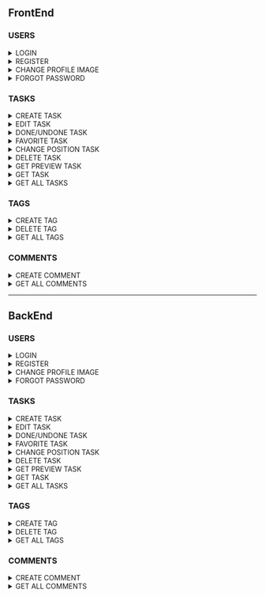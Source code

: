 ## FrontEnd


### USERS
<details>
<summary>LOGIN</summary>

## Request

**Endpoint:** `POST` http://localhost:8086/todo/users/login

**Body:**

```json
{
	"username": "STRING",
	"password": "STRING"
}
```
</details>
<details>
<summary>REGISTER</summary>

## Request

**Endpoint:** `POST` http://localhost:8086/todo/users/register

**Body:**

```json
{
    "email": "STRING",
    "profileImage": "to be discussed",
    "firstName": "STRING",
    "lastName": "STRING",
    "username": "STRING",
    "password": "STRING"
}
```
</details>
<details>
<summary>CHANGE PROFILE IMAGE</summary>

## Request

**Endpoint:** `PACH` http://localhost:8086/todo/users/profile_image

**Body:**

```json
{
    "profileImage": "To be discussed"
}
```
</details>
<details>
<summary>FORGOT PASSWORD</summary>

## Request

**Endpoint:** `PACH` http://localhost:8086/todo/users/forgot_password

**Body:**

```json
{
    "new_password": "STRING"
}
```
</details>



### TASKS
<details>
<summary>CREATE TASK</summary>

## Request

**Endpoint:** `POST` http://localhost:8086/todo/tasks/create-task

**Body:**

```json
{
    "title": "String",
    "description": "String",
    "endDate": "String",
    "favorite": "Boolean",      // False by DEFAULT if you don't have a favorite option on creation
    "isDone": "Boolean",        // False by DEFAULT
    "position": "Integer",
    "parentId": "Integer",      // Null if dont have parent
    "tags": "[tagId, tagId]"
    "userId": "Integer"
}
```
</details>
<details>
<summary>EDIT TASK</summary>

## Request

**Endpoint:** `PACH` http://localhost:8086/todo/tasks/edit-task/{taskId}

**Body:**

```json
{
    "title": "String",
    "description": "String",
    "endDate": "String"
}
```
</details>
<details>
<summary>DONE/UNDONE TASK</summary>

## Request

**Endpoint:** `PACH` http://localhost:8086/todo/tasks/done-state/{taskId}

**Body:**

```json
{
    "isDone": "Boolean"
}
```
</details>
<details>
<summary>FAVORITE TASK</summary>

## Request

**Endpoint:** `PACH` http://localhost:8086/todo/tasks/favorite-state/{taskId}

**Body:**

```json
{
    "favorite": "Boolean"
}
```
</details>
<details>
<summary>CHANGE POSITION TASK</summary>

## Request

**Endpoint:** `PACH` http://localhost:8086/todo/tasks/change-position/{taskId}

**Body:**

```json
{
    "parentId": "Integer",
    "position": "Integer"
}
```
</details>
<details>
<summary>DELETE TASK</summary>

## Request

**Endpoint:** `PACH` http://localhost:8086/todo/tasks/delete/{taskId}

**Body:**

```json
{

}
```
</details>
<details>
<summary>GET PREVIEW TASK</summary>

## Request

**Endpoint:** `GET` http://localhost:8086/todo/tasks/preview/{taskId}

**Body:**

```json
{

}
```
</details>
<details>
<summary>GET TASK</summary>

## Request

**Endpoint:** `GET` http://localhost:8086/todo/tasks/{taskId}

**Body:**

```json
{

}
```
</details>
<details>
<summary>GET ALL TASKS</summary>

## Request

**Endpoint:** `GET` http://localhost:8086/todo/tasks/{userId}

**Body:**

```json
{

}
```
</details>



### TAGS
<details>
<summary>CREATE TAG</summary>

## Request

**Endpoint:** `POST` http://localhost:8086/todo/tags/create-tag

**Body:**

```json
{
    "name": "String",
    "color": "String",
    "userId": "Integer"
}
```
</details>
<details>
<summary>DELETE TAG</summary>

## Request

**Endpoint:** `DELETE` http://localhost:8086/todo/tags/{tagId}/{userId}

**Body:**

```json
{
    
}
```
</details>
<details>
<summary>GET ALL TAGS</summary>

## Request

**Endpoint:** `GET` http://localhost:8086/todo/tags/{userId}

**Body:**

```json
{
    
}
```
</details>



### COMMENTS
<details>
<summary>CREATE COMMENT</summary>

## Request

**Endpoint:** `POST` http://localhost:8086/todo/comments/create-comment

**Body:**

```json
{
    "description": "String",
    "taskId": "Integer"
}
```
</details>
<details>
<summary>GET ALL COMMENTS</summary>

## Request

**Endpoint:** `GET` http://localhost:8086/todo/comments/{taskId}

**Body:**

```json
{
    
}
```
</details>

--------

## BackEnd


### USERS
<details>
<summary>LOGIN</summary>

## Request

**Endpoint:** `POST` http://localhost:8086/todo/users/login

**Body:**

```json
{
    "userId": "number",
    "profileImage": "To be discussed",
    "firstName": "string",
    "lastName": "string",
    "username": "string",
    "email": "string",
    "tasksPreviewsURL": "string"
}
```
</details>
<details>
<summary>REGISTER</summary>

## Request

**Endpoint:** `POST` http://localhost:8086/todo/users/register

**Body:**

```json
{
    "userId": "number",
    "profileImage": null,
    "firstName": "string",
    "lastName": "string",
    "username": "string",
    "email": "string",
    "tasksPreviewsURL": "string"
}
```
</details>
<details>
<summary>CHANGE PROFILE IMAGE</summary>

## Request

**Endpoint:** `PACH` http://localhost:8086/todo/users/profile_image

**Body:**

```json
{
    "profileImage": "To be discussed"
}
```
</details>
<details>
<summary>FORGOT PASSWORD</summary>

## Request

**Endpoint:** `PACH` http://localhost:8086/todo/users/forgot_password

**Body:**

```json
{
    "userId": "number",
    "profileImage": "To be discussed",
    "firstName": "string",
    "lastName": "string",
    "username": "string",
    "email": "string",
    "tasksPreviewsURL": "string"
}
```
</details>



### TASKS
<details>
<summary>CREATE TASK</summary>

## Request

**Endpoint:** `POST` http://localhost:8086/todo/tasks/create-task

**Body:**

```json
{
    "taskId": "Integer",
    "title": "String",
    "isDone": "Boolean",
    "date": "String",
    "expired": "Boolean",
    "isFavorite": "Boolean",
    "position": "Integer",
    "ParentId": "Integer",
    "tagsURL": "String URL",
    "fullTaskURL": "String URL"
}
```
</details>
<details>
<summary>EDIT TASK</summary>

## Request

**Endpoint:** `PACH` http://localhost:8086/todo/tasks/edit-task/{taskId}

**Body:**

```json
{
    "taskId": "Integer",
    "title": "String",
    "description": "String",
    "isDone": "Boolean",
    "date": "String",
    "expired": "Boolean",
    "isFavorite": "Boolean",
    "position": "Integer",
    "ParentId": "Integer",
    "tagsURL": "String URL"
}
```
</details>
<details>
<summary>DONE/UNDONE TASK</summary>

## Request

**Endpoint:** `PACH` http://localhost:8086/todo/tasks/done-state/{taskId}

**Body:**

```json
{
    // To be discussed
}
```
</details>
<details>
<summary>FAVORITE TASK</summary>

## Request

**Endpoint:** `PACH` http://localhost:8086/todo/tasks/favorite-state/{taskId}

**Body:**

```json
{
    // To be discussed
}
```
</details>
<details>
<summary>CHANGE POSITION TASK</summary>

## Request

**Endpoint:** `PACH` http://localhost:8086/todo/tasks/change-position/{taskId}

**Body:**

```json
{
    // To be discussed
}
```
</details>
<details>
<summary>DELETE TASK</summary>

## Request

**Endpoint:** `PACH` http://localhost:8086/todo/tasks/delete/{taskId}

**Body:**

```json
{
    // To be discussed
}
```
</details>
<details>
<summary>GET PREVIEW TASK</summary>

## Request

**Endpoint:** `GET` http://localhost:8086/todo/tasks/preview/{taskId}

**Body:**

```json
{
    "taskId": "Integer",
    "title": "String",
    "isDone": "Boolean",
    "date": "String",
    "expired": "Boolean",
    "isFavorite": "Boolean",
    "position": "Integer",
    "ParentId": "Integer",
    "tagsURL": "String URL",
    "fullTaskURL": "String URL"
}
```
</details>
<details>
<summary>GET TASK</summary>

## Request

**Endpoint:** `GET` http://localhost:8086/todo/tasks/{taskId}

**Body:**

```json
{
    "taskId": "Integer",
    "title": "String",
    "description": "String",
    "isDone": "Boolean",
    "date": "String",
    "expired": "Boolean",
    "isFavorite": "Boolean",
    "position": "Integer",
    "ParentId": "Integer",
    "tagsURL": "String URL"
}
```
</details>
<details>
<summary>GET ALL TASKS</summary>

## Request

**Endpoint:** `GET` http://localhost:8086/todo/tasks/{userId}

**Body:**

```json
[{
    "taskId": "Integer",
    "title": "String",
    "isDone": "Boolean",
    "date": "String",
    "expired": "Boolean",
    "isFavorite": "Boolean",
    "position": "Integer",
    "ParentId": "Integer",
    "tagsURL": "String URL",
    "fullTaskURL": "String URL"
},
{
    "taskId": "Integer",
    "title": "String",
    "isDone": "Boolean",
    "date": "String",
    "expired": "Boolean",
    "isFavorite": "Boolean",
    "position": "Integer",
    "ParentId": "Integer",
    "tagsURL": "String URL",
    "fullTaskURL": "String URL"
}
]
```
</details>



### TAGS
<details>
<summary>CREATE TAG</summary>

## Request

**Endpoint:** `POST` http://localhost:8086/todo/tags/create-tag

**Body:**

```json
{
    "tagId": "Integer",
    "name": "String",
    "color": "String"
}
```
</details>
<details>
<summary>DELETE TAG</summary>

## Request

**Endpoint:** `DELETE` http://localhost:8086/todo/tags/{tagId}/{userId}

**Body:**

```json
{
    // To be discussed
}
```
</details>
<details>
<summary>GET ALL TAGS</summary>

## Request

**Endpoint:** `GET` http://localhost:8086/todo/tags/{userId}

**Body:**

```json
[{
    "tagId": "Integer",
    "name": "String",
    "color": "String"
},
{
    "tagId": "Integer",
    "name": "String",
    "color": "String"
}
]
```
</details>



### COMMENTS
<details>
<summary>CREATE COMMENT</summary>

## Request

**Endpoint:** `POST` http://localhost:8086/todo/comments/create-comment

**Body:**

```json
{
    "commentId": "Integer",
    "description": "String"
}
```
</details>
<details>
<summary>GET ALL COMMENTS</summary>

## Request

**Endpoint:** `GET` http://localhost:8086/todo/comments/{taskId}

**Body:**

```json
[{
    "commentId": "Integer",
    "description": "String"
},
{
    "commentId": "Integer",
    "description": "String"
}
]
```
</details>